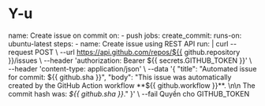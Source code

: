 # Y-u
name: Create issue on commit on: - push jobs:   create_commit:     runs-on: ubuntu-latest     steps:     - name: Create issue using REST API       run: |         curl --request POST \         --url https://api.github.com/repos/${{ github.repository }}/issues \         --header 'authorization: Bearer ${{ secrets.GITHUB_TOKEN }}' \         --header 'content-type: application/json' \         --data '{           "title": "Automated issue for commit: ${{ github.sha }}",           "body": "This issue was automatically created by the GitHub Action workflow **${{ github.workflow }}**. \n\n The commit hash was: _${{ github.sha }}_."           }' \         --fail Quyền cho GITHUB_TOKEN
